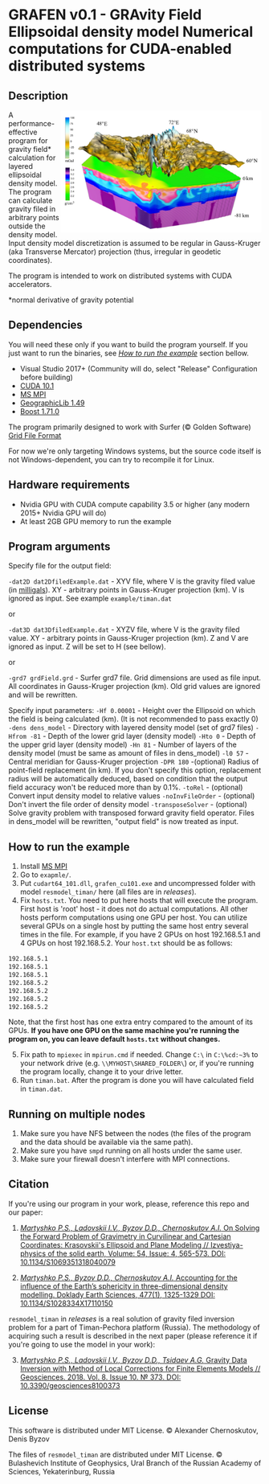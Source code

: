 # GRAFEN v0.1 - GRAvity Field Ellipsoidal density model Numerical computations for CUDA-enabled distributed systems

## Description

<img width=400 align="right" src="./GRAFEN.jpg" /> A performance-effective program for gravity field* calculation for layered ellipsoidal density model. The program can calculate gravity filed in arbitrary points outside the density model. Input density model discretization is assumed to be regular in Gauss-Kruger (aka Transverse Mercator) projection (thus, irregular in geodetic coordinates).

The program is intended to work on distributed systems with CUDA accelerators.

*normal derivative of gravity potential



## Dependencies
You will need these only if you want to build the program yourself. If you just want to run the binaries, see [*How to run the example*](#how-to-run-the-example) section bellow.

- Visual Studio 2017+ (Community will do, select "Release" Configuration before building)
- [CUDA 10.1](https://developer.nvidia.com/cuda-downloads)
- [MS MPI](https://github.com/Microsoft/Microsoft-MPI)
- [GeographicLib 1.49](https://sourceforge.net/projects/geographiclib/)
- [Boost 1.71.0](https://www.boost.org/users/history/version_1_71_0.html)

The program primarily designed to work with Surfer (© Golden Software) [Grid File Format](http://voxlerhelp.goldensoftware.com/voxler.htm#t=File_Formats%2FSurfer_7_Grid_File_Format.htm)

For now we're only targeting Windows systems, but the source code itself is not Windows-dependent, you can try to recompile it for Linux.

## Hardware requirements

- Nvidia GPU with CUDA compute capability 3.5 or higher (any modern 2015+ Nvidia GPU  will do)
- At least 2GB GPU memory to run the example

## Program arguments
Specify file for the output field:

`-dat2D dat2DfiledExample.dat`		- XYV file, where V is the gravity filed value (in [milligals](https://en.wikipedia.org/wiki/Gal_(unit))). XY - arbitrary points in Gauss-Kruger projection (km). V is ignored as input. See example `example/timan.dat`

or

`-dat3D dat3DfiledExample.dat`		- XYZV file, where V is the gravity filed value. XY - arbitrary points in Gauss-Kruger projection (km). Z and V are ignored as input. Z will be set to H (see bellow).

or

`-grd7 grdField.grd`			- Surfer grd7 file. Grid dimensions are used as file input. All coordinates in Gauss-Kruger projection (km). Old grid values are ignored and will be rewritten.

Specify input parameters:
`-Hf 0.00001`						- Height over the Ellipsoid on which the field is being calculated (km). (It is not recommended to pass exactly 0)
`-dens dens_model`			- Directory with layered density model (set of grd7 files)
`-Hfrom -81` 				- Depth of the lower grid layer (density model)
`-Hto 0` 					- Depth of the upper grid layer (density model)
`-Hn 81` 					- Number of layers of the density model (must be same as amount of files in dens_model)
`-l0 57` 					- Central meridian for Gauss-Kruger projection
`-DPR 180` 				-(optional) Radius of point-field replacement (in km). If you don't specify this option, replacement radius will be automatically deduced, based on condition that the output field accuracy won't be reduced more than by 0.1%.
`-toRel`					- (optional) Convert input density model to relative values
`-noInvFileOrder`			- (optional) Don't invert the file order of density model
`-transposeSolver`		- (optional) Solve gravity problem with transposed forward gravity field operator. Files in dens_model will be rewritten, "output field" is now treated as input.


## How to run the example

1. Install [MS MPI](https://www.microsoft.com/en-us/download/details.aspx?id=57467)
2. Go to `exapmle/`.
3. Put `cudart64_101.dll`, `grafen_cu101.exe` and uncompressed folder with model `resmodel_timan/` here (all files are in *releases*).
4. Fix `hosts.txt`. You need to put here hosts that will execute the program. First host is 'root' host - it does not do actual computations. All other hosts perform computations using one GPU per host. You can utilize several GPUs on a single host by putting the same host entry several times in the file.
For example, if you have 2 GPUs on host 192.168.5.1 and 4 GPUs on host 192.168.5.2. Your `host.txt` should be as follows:
```
192.168.5.1
192.168.5.1
192.168.5.1
192.168.5.2
192.168.5.2
192.168.5.2
192.168.5.2
```
Note, that the first host has one extra entry compared to the amount of its GPUs.
**If you have one GPU on the same machine you're running the program on, you can leave default `hosts.txt` without changes.**

5. Fix path to `mpiexec` in `mpirun.cmd` if needed. Change `C:\` in `C:\%cd:~3%` to your network drive (e.g. `\\MYHOST\SHARED_FOLDER\`) or, if you're running the program locally, change it to your drive letter.
6. Run `timan.bat`. After the program is done you will have calculated field in `timan.dat`.

## Running on multiple nodes

1. Make sure you have NFS between the nodes (the files of the program and the data should be available via the same path).
2. Make sure you have  `smpd` running on all hosts under the same user.
3. Make sure your firewall doesn't interfere with MPI connections. 

## Citation

If you're using our program in your work, please, reference this repo and our paper:

1. [*Martyshko P.S., Ladovskii I.V., Byzov D.D., Chernoskutov A.I.* On Solving the Forward Problem of Gravimetry in Curvilinear and Cartesian Coordinates: Krasovskii's Ellipsoid and Plane Modeling // Izvestiya-physics of the solid earth, Volume: 54, Issue: 4, 565-573. DOI: 10.1134/S1069351318040079](https://link.springer.com/article/10.1134/S1069351318040079)

2. [*Martyshko P.S., Byzov D.D., Chernoskutov A.I.* Accounting for the influence of the Earth’s sphericity in three-dimensional density modelling. Doklady Earth Sciences, 477(1), 1325-1329 DOI: 10.1134/S1028334X17110150](http://link.springer.com/article/10.1134/S1028334X17110150)

`resmodel_timan` in *releases* is a real solution of gravity filed inversion problem for a part of Timan-Pechora platform (Russia). The methodology of acquiring such a result is described in the next paper (please reference it if you're going to use the model in your work):

3. [*Martyshko P.S., Ladovskii I.V., Byzov D.D., Tsidaev A.G.* Gravity Data Inversion with Method of Local Corrections for Finite Elements Models // Geosciences. 2018. Vol. 8. Issue 10. № 373. DOI: 10.3390/geosciences8100373](https://www.mdpi.com/2076-3263/8/10/373)

## License

This software is distributed under MIT License. © Alexander Chernoskutov, Denis Byzov

The files of `resmodel_timan`  are distributed under MIT License. © Bulashevich Institute of Geophysics, Ural Branch of the Russian Academy of Sciences, Yekaterinburg, Russia

